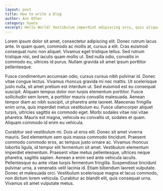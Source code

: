 ```yaml
---
layout: post
title: How to write a blog
author: Ann Other
category: howto
excerpt: Hello World! Vestibulum imperdiet adipiscing arcu, quis aliquam dolor condimentum dapibus. Aliquam fermentum leo aliquet quam volutpat et molestie mauris mattis. Suspendisse semper consequat velit in suscipit.
---
```

Lorem ipsum dolor sit amet, consectetur adipiscing elit. Donec rutrum lacus ante. In quam quam, commodo ac mollis at, cursus a elit. Cras euismod consequat nunc non aliquet. Vivamus eget tristique tellus. Sed rutrum tristique nisi, sed iaculis quam mollis ut. Sed nulla odio, convallis in commodo eu, ultrices id purus. Nullam gravida sit amet ipsum porttitor pellentesque.

Fusce condimentum accumsan odio, cursus cursus nibh pulvinar id. Donec vitae congue lectus. Vivamus rhoncus gravida mi nec mattis. Ut scelerisque justo nulla, sit amet pretium est interdum ut. Sed euismod est eu consequat suscipit. Aliquam tempus dolor non turpis elementum porttitor. Fusce sollicitudin sem lorem, a porttitor mauris convallis malesuada. Aenean tempor diam ac nibh suscipit, ut pharetra ante laoreet. Maecenas fringilla enim urna, quis imperdiet metus vestibulum eu. Fusce ullamcorper aliquet turpis, ultricies sagittis ex commodo eget. Morbi sodales vitae nisi vitae pharetra. Mauris est magna, vehicula eu convallis ut, sodales et quam. Aliquam commodo id enim eu vehicula.

Curabitur sed vestibulum mi. Duis ut eros elit. Donec sit amet viverra mauris. Sed elementum sem quis massa commodo tincidunt. Praesent commodo commodo eros, ac tempus justo ornare ac. Vivamus rhoncus lobortis ligula, id tempor elit fermentum sit amet. Vestibulum elementum imperdiet elementum. Praesent vitae metus pellentesque, ultrices neque pharetra, sagittis sapien. Aenean a enim sed ante vehicula iaculis. Pellentesque eu ante vitae turpis fermentum fringilla. Suspendisse tincidunt pulvinar urna, a venenatis velit lacinia id. Etiam bibendum laoreet vulputate. Donec et malesuada orci. Vestibulum scelerisque magna et lacus commodo, non dictum lorem vehicula. Curabitur ac blandit elit, quis consequat urna. Vivamus sit amet vulputate metus.